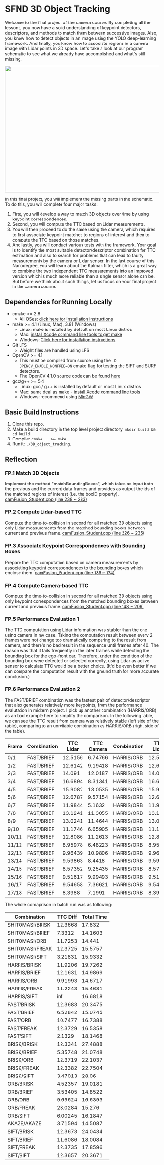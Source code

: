 # SFND 3D Object Tracking

Welcome to the final project of the camera course. By completing all the lessons, you now have a solid understanding of keypoint detectors, descriptors, and methods to match them between successive images. Also, you know how to detect objects in an image using the YOLO deep-learning framework. And finally, you know how to associate regions in a camera image with Lidar points in 3D space. Let's take a look at our program schematic to see what we already have accomplished and what's still missing.

<img src="images/course_code_structure.png" width="779" height="414" />

In this final project, you will implement the missing parts in the schematic. To do this, you will complete four major tasks: 
1. First, you will develop a way to match 3D objects over time by using keypoint correspondences. 
2. Second, you will compute the TTC based on Lidar measurements. 
3. You will then proceed to do the same using the camera, which requires to first associate keypoint matches to regions of interest and then to compute the TTC based on those matches. 
4. And lastly, you will conduct various tests with the framework. Your goal is to identify the most suitable detector/descriptor combination for TTC estimation and also to search for problems that can lead to faulty measurements by the camera or Lidar sensor. In the last course of this Nanodegree, you will learn about the Kalman filter, which is a great way to combine the two independent TTC measurements into an improved version which is much more reliable than a single sensor alone can be. But before we think about such things, let us focus on your final project in the camera course. 

## Dependencies for Running Locally
* cmake >= 2.8
  * All OSes: [click here for installation instructions](https://cmake.org/install/)
* make >= 4.1 (Linux, Mac), 3.81 (Windows)
  * Linux: make is installed by default on most Linux distros
  * Mac: [install Xcode command line tools to get make](https://developer.apple.com/xcode/features/)
  * Windows: [Click here for installation instructions](http://gnuwin32.sourceforge.net/packages/make.htm)
* Git LFS
  * Weight files are handled using [LFS](https://git-lfs.github.com/)
* OpenCV >= 4.1
  * This must be compiled from source using the `-D OPENCV_ENABLE_NONFREE=ON` cmake flag for testing the SIFT and SURF detectors.
  * The OpenCV 4.1.0 source code can be found [here](https://github.com/opencv/opencv/tree/4.1.0)
* gcc/g++ >= 5.4
  * Linux: gcc / g++ is installed by default on most Linux distros
  * Mac: same deal as make - [install Xcode command line tools](https://developer.apple.com/xcode/features/)
  * Windows: recommend using [MinGW](http://www.mingw.org/)

## Basic Build Instructions

1. Clone this repo.
2. Make a build directory in the top level project directory: `mkdir build && cd build`
3. Compile: `cmake .. && make`
4. Run it: `./3D_object_tracking`.

## Reflection

### FP.1 Match 3D Objects
Implement the method "matchBoundingBoxes", which takes as input both the previous and the current data frames and provides as output the ids of the matched regions of interest (i.e. the boxID property). 
[camFusion_Student.cpp (line 238 ~ 283)](https://github.com/allenhyp/SFND_3D_Object_Tracking/blob/master/src/camFusion_Student.cpp)

### FP.2 Compute Lidar-based TTC
Compute the time-to-collision in second for all matched 3D objects using only Lidar measurements from the matched bounding boxes between current and previous frame.
[camFusion_Student.cpp (line 226 ~ 235)](https://github.com/allenhyp/SFND_3D_Object_Tracking/blob/master/src/camFusion_Student.cpp)

### FP.3 Associate Keypoint Correspondences with Bounding Boxes
Prepare the TTC computation based on camera measurements by associating keypoint correspondences to the bounding boxes which enclose them.
[camFusion_Student.cpp (line 135 ~ 174)](https://github.com/allenhyp/SFND_3D_Object_Tracking/blob/master/src/camFusion_Student.cpp)

### FP.4 Compute Camera-based TTC
Compute the time-to-collision in second for all matched 3D objects using only keypoint correspondences from the matched bounding boxes between current and previous frame.
[camFusion_Student.cpp (line 148 ~ 209)](https://github.com/allenhyp/SFND_3D_Object_Tracking/blob/master/src/camFusion_Student.cpp)

### FP.5 Performance Evaluation 1
The TTC computation using Lidar information was stabler than the one using camera in my case. Taking the computation result between every 2 frames were not change too dramatically comparing to the result from camera, and there's no bad result in the sequence until frames after 40. The reason was that it fails frequently in the later frames while detecting the bounding box for the ego-front car. Therefore, under the condition of the bounding box were detected or selected correctly, using Lidar as active sensor to calculate TTC would be a better choice. (It'd be even better if we can compare the computation result with the ground truth for more accurate conclusion.)

### FP.6 Performance Evaluation 2
The FAST/BRIEF combination was the fastest pair of detector/descriptor that also generates relatively more keypoints, from the performance evalutation in midtern project. I pick up another combination (HARRIS/ORB) as an bad example here to simplify the comparison. In the following table, we can see the TTC result from camera was relatively stable (left side of the table), comparing to an unreliable combination as HARRIS/ORB (right side of the table).

| Frame | Combination | TTC Lidar | TTC Camera | Combination | TTC Lidar | TTC Camera |
|---|---|---|---|---|---|---|
|0/1|FAST/BRIEF| 12.5156 | 6.74766 | HARRIS/ORB | 12.5156 | 10.9082 |
|1/2|FAST/BRIEF| 12.6142 | 9.19418 | HARRIS/ORB | 12.6142 | 0.0414423 |
|2/3|FAST/BRIEF| 14.091 | 12.0187 | HARRIS/ORB | 14.091 | -80.8525 |
|3/4|FAST/BRIEF| 16.6894 | 8.31341 | HARRIS/ORB | 16.6894 | 11.3951 |
|4/5|FAST/BRIEF| 15.9082 | 13.0535 | HARRIS/ORB | 15.9082 | 3.66418 |
|5/6|FAST/BRIEF| 12.6787 | 9.57154 | HARRIS/ORB | 12.6787 | 0.0409057 |
|6/7|FAST/BRIEF| 11.9844 | 5.1632 | HARRIS/ORB | 11.9844 | 10.8714 |
|7/8|FAST/BRIEF| 13.1241 | 11.3055 | HARRIS/ORB | 13.1241 | 0.0275273 |
|8/9|FAST/BRIEF| 13.0241 | 11.4644 | HARRIS/ORB | 13.0241 | 0.0566185 |
|9/10|FAST/BRIEF| 11.1746 | 6.65905 | HARRIS/ORB | 11.1746 | 0.102627 |
|10/11|FAST/BRIEF| 12.8086 | 11.2613 | HARRIS/ORB | 12.8086 | 0.0295838 |
|11/12|FAST/BRIEF| 8.95978 | 6.48223 | HARRIS/ORB | 8.95978 | 5.05076 |
|12/13|FAST/BRIEF| 9.96439 | 10.9806 | HARRIS/ORB | 9.96439 | 0.240059 |
|13/14|FAST/BRIEF| 9.59863 | 8.4418 | HARRIS/ORB | 9.59863 | 0.0814819 |
|14/15|FAST/BRIEF| 8.57352 | 9.25435 | HARRIS/ORB | 8.57352 | -14.4168 |
|15/16|FAST/BRIEF| 9.51617 | 9.99493 | HARRIS/ORB | 9.51617 | 5.81679 |
|16/17|FAST/BRIEF| 9.54658 | 7.36621 | HARRIS/ORB | 9.54658 | 0.0473595 |
|17/18|FAST/BRIEF| 8.3988 | 7.1991 | HARRIS/ORB | 8.3988 | 0.02294 |


The whole comaprison in batch run was as following:

| Combination | TTC Diff | Total Time|
|---|---|---|
| SHITOMASI/BRISK | 12.3668 | 17.832 |
| SHITOMASI/BRIEF | 7.3312 | 14.1603 |
| SHITOMASI/ORB | 11.7253 | 14.441 |
| SHITOMASI/FREAK | 12.3725 | 15.5757 |
| SHITOMASI/SIFT | 3.21831 | 15.9332 |
| HARRIS/BRISK | 11.9206 | 19.7262 |
| HARRIS/BRIEF | 12.1631 | 14.9869 |
| HARRIS/ORB | 9.91993 | 14.6717 |
| HARRIS/FREAK | 11.2243 | 15.4681 |
| HARRIS/SIFT | inf | 16.6818 |
| FAST/BRISK | 12.3683 | 20.3475 |
| FAST/BRIEF | 6.52842 | 15.0745 |
| FAST/ORB | 10.7477 | 16.7388 |
| FAST/FREAK | 12.3729 | 16.5358 |
| FAST/SIFT | 2.1329 | 18.1468 |
| BRISK/BRISK | 12.3341 | 27.4888 |
| BRISK/BRIEF | 5.35748 | 21.0748 |
| BRISK/ORB | 12.3719 | 22.1037 |
| BRISK/FREAK | 12.3382 | 22.7504 |
| BRISK/SIFT | 3.47013 | 28.06 |
| ORB/BRISK | 4.52357 | 19.0181 |
| ORB/BRIEF | 3.53405 | 14.8522 |
| ORB/ORB | 9.69624 | 16.6393 |
| ORB/FREAK | 23.0284 | 15.276 |
| ORB/SIFT | 6.00245 | 16.1847 |
| AKAZE/AKAZE | 3.71594 | 14.5087 |
| SIFT/BRISK | 12.3673 | 24.0434 |
| SIFT/BRIEF | 11.6086 | 18.0084 |
| SIFT/FREAK | 12.3735 | 17.8596 |
| SIFT/SIFT | 12.3657 | 20.3671 |
